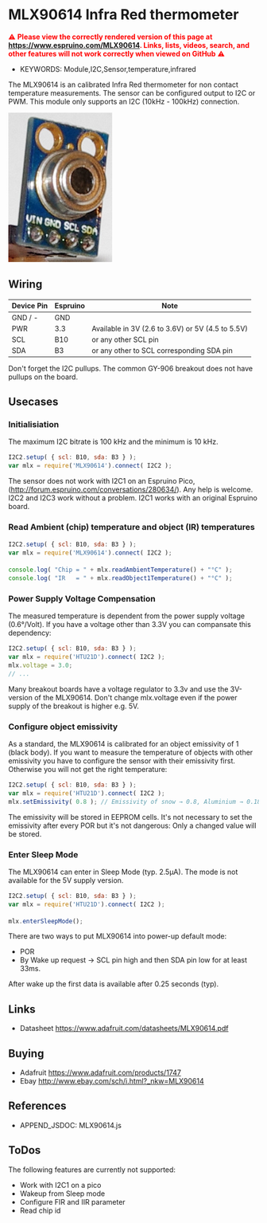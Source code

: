 <!--- Copyright (c) 2016 Luwar. See the file LICENSE for copying permission. -->
MLX90614 Infra Red thermometer
==============================

<span style="color:red">:warning: **Please view the correctly rendered version of this page at https://www.espruino.com/MLX90614. Links, lists, videos, search, and other features will not work correctly when viewed on GitHub** :warning:</span>

* KEYWORDS: Module,I2C,Sensor,temperature,infrared

The MLX90614 is an calibrated Infra Red thermometer for non contact temperature measurements. The sensor can be configured output to I2C or PWM. This module only supports an I2C (10kHz - 100kHz) connection. 

![MLX90614](MLX90614/breakout.jpeg)

Wiring
------

| Device Pin | Espruino | Note                                              |
| ---------- | -------- | ------------------------------------------------- |
| GND / -    | GND      |                                                   |
| PWR        | 3.3      | Available in 3V (2.6 to 3.6V) or 5V (4.5 to 5.5V) |
| SCL        | B10      | or any other SCL pin                              |
| SDA        | B3       | or any other to SCL corresponding SDA pin         | 

Don't forget the I2C pullups. The common GY-906 breakout does not have pullups on the board. 

Usecases
--------

### Initialisiation

The maximum I2C bitrate is 100 kHz and the minimum is 10 kHz.

```JavaScript
I2C2.setup( { scl: B10, sda: B3 } );
var mlx = require('MLX90614').connect( I2C2 );
```

The sensor does not work with I2C1 on an Espruino Pico, (http://forum.espruino.com/conversations/280634/). Any help is welcome. I2C2 and I2C3 work without a problem. I2C1 works with an original Espruino board.


### Read Ambient (chip) temperature and object (IR) temperatures

```JavaScript
I2C2.setup( { scl: B10, sda: B3 } );
var mlx = require('MLX90614').connect( I2C2 );

console.log( "Chip = " + mlx.readAmbientTemperature() + "°C" );
console.log( "IR   = " + mlx.readObject1Temperature() + "°C" );
```


### Power Supply Voltage Compensation

The measured temperature is dependent from the power supply voltage (0.6°/Volt). If you have a voltage other than 3.3V you can compansate this dependency:

```JavaScript
I2C2.setup( { scl: B10, sda: B3 } );
var mlx = require('HTU21D').connect( I2C2 );
mlx.voltage = 3.0;
// ...

```

Many breakout boards have a voltage regulator to 3.3v and use the 3V-version of the MLX90614. Don't change mlx.voltage even if the power supply of the breakout is higher e.g. 5V. 


### Configure object emissivity

As a standard, the MLX90614 is calibrated for an object emissivity of 1 (black body). If you want to measure the temperature of objects with other emissivity you have to configure the sensor with their emissivity first. Otherwise you will not get the right temperature:

```JavaScript
I2C2.setup( { scl: B10, sda: B3 } );
var mlx = require('HTU21D').connect( I2C2 );
mlx.setEmissivity( 0.8 ); // Emissivity of snow → 0.8, Aluminium → 0.18, plastics → 0.84 … 0.95
```

The emissivity will be stored in EEPROM cells. It's not necessary to set the emissivity after every POR but it's not dangerous: Only a changed value will be stored.


### Enter Sleep Mode

The MLX90614 can enter in Sleep Mode (typ. 2.5µA). The mode is not available for the 5V supply version.

```JavaScript
I2C2.setup( { scl: B10, sda: B3 } );
var mlx = require('HTU21D').connect( I2C2 );

mlx.enterSleepMode();
```

There are two ways to put MLX90614 into power-up default mode:

* POR
* By Wake up request → SCL pin high and then SDA pin low for at least 33ms.

After wake up the first data is available after 0.25 seconds (typ).


Links
-----
* Datasheet https://www.adafruit.com/datasheets/MLX90614.pdf


Buying
------
* Adafruit https://www.adafruit.com/products/1747
* Ebay http://www.ebay.com/sch/i.html?_nkw=MLX90614


References
----------

* APPEND_JSDOC: MLX90614.js


ToDos
-----

The following features are currently not supported:

* Work with I2C1 on a pico
* Wakeup from Sleep mode
* Configure FIR and IIR parameter
* Read chip id
